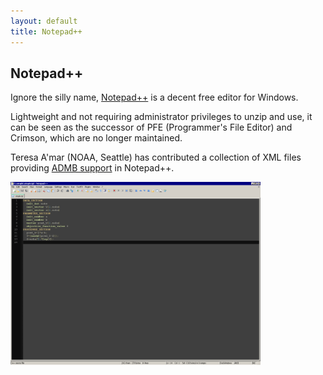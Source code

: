 ```yaml
---
layout: default
title: Notepad++
---
```


Notepad++
---------

Ignore the silly name, [Notepad++](http://notepad-plus.sourceforge.net/) is a decent free editor for Windows.

Lightweight and not requiring administrator privileges to unzip and use, it can be seen as the successor of PFE (Programmer's File Editor) and Crimson, which are no longer maintained.

Teresa A'mar (NOAA, Seattle) has contributed a collection of XML files providing [ADMB support](npp.zip) in Notepad++.

<img src="npp.png" width="400px"/>
